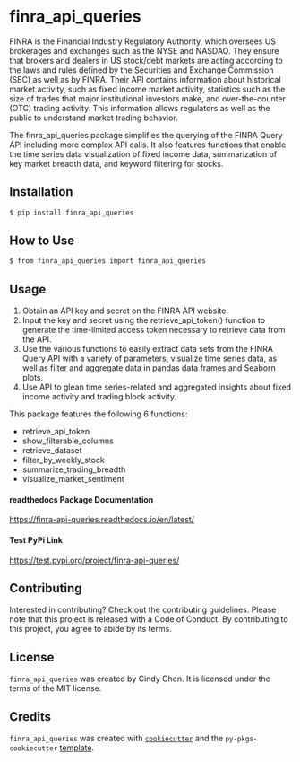 # finra_api_queries

FINRA is the Financial Industry Regulatory Authority, which oversees US brokerages and exchanges such as the NYSE and NASDAQ.  They ensure that brokers and dealers in US stock/debt markets are acting according to the laws and rules defined by the Securities and Exchange Commission (SEC) as well as by FINRA.  Their API contains information about historical market activity, such as fixed income market activity, statistics such as the size of trades that major institutional investors make, and over-the-counter (OTC) trading activity.  This information allows regulators as well as the public to understand market trading behavior.

The finra_api_queries package simplifies the querying of the FINRA Query API including more complex API calls. It also features functions that enable the time series data visualization of fixed income data, summarization of key market breadth data, and keyword filtering for stocks.

## Installation

```bash
$ pip install finra_api_queries
```

## How to Use

```bash
$ from finra_api_queries import finra_api_queries
```

## Usage

1. Obtain an API key and secret on the FINRA API website.
2. Input the key and secret using the retrieve_api_token() function to generate the time-limited access token necessary to retrieve data from the API.
3. Use the various functions to easily extract data sets from the FINRA Query API with a variety of parameters, visualize time series data, as well as filter and aggregate data in pandas data frames and Seaborn plots.
4. Use API to glean time series-related and aggregated insights about fixed income activity and trading block activity.

This package features the following 6 functions:

* retrieve_api_token
* show_filterable_columns
* retrieve_dataset
* filter_by_weekly_stock
* summarize_trading_breadth
* visualize_market_sentiment

#### readthedocs Package Documentation
https://finra-api-queries.readthedocs.io/en/latest/

#### Test PyPi Link
https://test.pypi.org/project/finra-api-queries/

## Contributing

Interested in contributing? Check out the contributing guidelines. Please note that this project is released with a Code of Conduct. By contributing to this project, you agree to abide by its terms.

## License

`finra_api_queries` was created by Cindy Chen. It is licensed under the terms of the MIT license.

## Credits

`finra_api_queries` was created with [`cookiecutter`](https://cookiecutter.readthedocs.io/en/latest/) and the `py-pkgs-cookiecutter` [template](https://github.com/py-pkgs/py-pkgs-cookiecutter).
